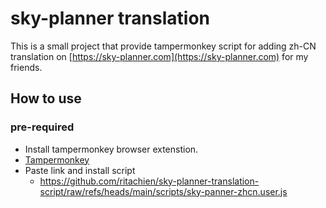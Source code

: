 # sky-planner translation
This is a small project that provide tampermonkey script for adding zh-CN translation on [https://sky-planner.com](https://sky-planner.com) for my friends. 

## How to use
### pre-required
- Install tampermonkey browser extenstion.
-  [Tampermonkey](https://chromewebstore.google.com/detail/tampermonkey/dhdgffkkebhmkfjojejmpbldmpobfkfo)
- Paste link and install script  
  - https://github.com/ritachien/sky-planner-translation-script/raw/refs/heads/main/scripts/sky-panner-zhcn.user.js
